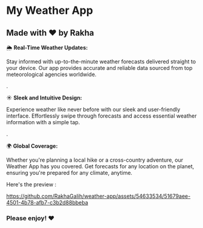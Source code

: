 # My Weather App
## Made with ❤️ by Rakha
🌦️ <b>Real-Time Weather Updates:</b>

Stay informed with up-to-the-minute weather forecasts delivered straight to your device. Our app provides accurate and reliable data sourced from top meteorological agencies worldwide.

.

☀️ <b>Sleek and Intuitive Design:</b>

Experience weather like never before with our sleek and user-friendly interface. Effortlessly swipe through forecasts and access essential weather information with a simple tap.

.

🌍 <b>Global Coverage:</b>

Whether you're planning a local hike or a cross-country adventure, our Weather App has you covered. Get forecasts for any location on the planet, ensuring you're prepared for any climate, anytime.

Here's the preview :

https://github.com/RakhaGalih/weather-app/assets/54633534/51679aee-4501-4b78-afb7-c3b2d88bbeba

### Please enjoy! ❤️

